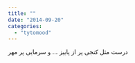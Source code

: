 ```yaml
---
title: ""
date: "2014-09-20"
categories: 
  - "tytomood"
---
```


درست مثل کنجی پر از پاییز ... و سرمایی پر مهر
